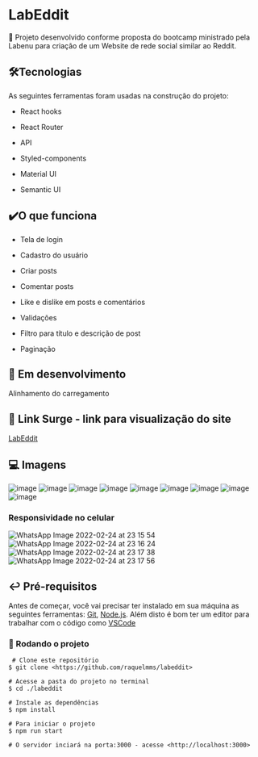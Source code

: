 # LabEddit

🚀  Projeto desenvolvido conforme proposta do bootcamp ministrado pela Labenu para criação de um Website de rede social similar ao Reddit.

## 🛠Tecnologias

As seguintes ferramentas foram usadas na construção do projeto:

* React hooks

* React Router

* API

* Styled-components

* Material UI

* Semantic UI

## ✔️O que funciona

* Tela de login

* Cadastro do usuário

* Criar posts

* Comentar posts

* Like e dislike em posts e comentários

* Validações 

* Filtro para título e descrição de post

* Paginação

## 🚧 Em desenvolvimento
Alinhamento do carregamento 

## 🔗 Link Surge - link para visualização do site

[LabEddit](https://false-farm.surge.sh/)


## 💻 Imagens
![image](https://user-images.githubusercontent.com/85976494/155639062-f702b275-c2f0-440a-865b-642e70c70eb0.png)
![image](https://user-images.githubusercontent.com/85976494/155639080-83363b68-dee4-4d31-8c13-95549d0eb1a1.png)
![image](https://user-images.githubusercontent.com/85976494/155863019-cecce29e-3418-4329-a20b-24f493517407.png)
![image](https://user-images.githubusercontent.com/85976494/155863030-c9d50d61-3dba-4274-82ef-9227967a49fd.png)
![image](https://user-images.githubusercontent.com/85976494/155638922-444148d1-6259-45a2-91d6-4a50853b5b05.png)
![image](https://user-images.githubusercontent.com/85976494/155638941-746b376c-364c-4874-b29e-0a178a209c64.png)
![image](https://user-images.githubusercontent.com/85976494/155639036-0b71b7e5-a2c7-4a16-9ce1-a07a4de73cb5.png)
![image](https://user-images.githubusercontent.com/85976494/155638985-f02ac223-d347-4c7e-9d1a-9805a06a4cb7.png)
![image](https://user-images.githubusercontent.com/85976494/155639260-91dc5d4b-bb47-48c4-ac96-171550a331c5.png)

### Responsividade no celular 

![WhatsApp Image 2022-02-24 at 23 15 54](https://user-images.githubusercontent.com/85976494/155641274-65ee649a-7a56-4263-b146-1aab852b5e7d.jpeg)
![WhatsApp Image 2022-02-24 at 23 16 24](https://user-images.githubusercontent.com/85976494/155641277-85ee2245-9d61-4b13-98f7-77bb0777c684.jpeg)
![WhatsApp Image 2022-02-24 at 23 17 38](https://user-images.githubusercontent.com/85976494/155641283-2949ff26-4576-4d22-b867-0325629852f2.jpeg)
![WhatsApp Image 2022-02-24 at 23 17 56](https://user-images.githubusercontent.com/85976494/155641345-9a7b2843-1040-4af6-85a7-a069a4b734a9.jpeg)


## ↩️ Pré-requisitos
Antes de começar, você vai precisar ter instalado em sua máquina as seguintes ferramentas: [Git](https://git-scm.com/), [Node.js](https://nodejs.org/en/). Além disto é bom ter um editor para trabalhar com o código como [VSCode](https://code.visualstudio.com/)

### 🏁 Rodando o projeto
```
 # Clone este repositório
$ git clone <https://github.com/raquelmms/labeddit>

# Acesse a pasta do projeto no terminal
$ cd ./labeddit

# Instale as dependências
$ npm install

# Para iniciar o projeto
$ npm run start

# O servidor inciará na porta:3000 - acesse <http://localhost:3000>
```
